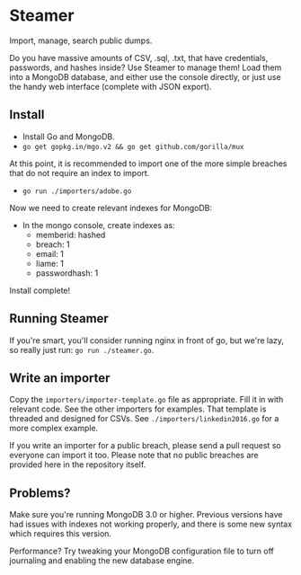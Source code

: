 Steamer
=======

Import, manage, search public dumps.

Do you have massive amounts of CSV, .sql, .txt, that have credentials, passwords, and hashes inside?
Use Steamer to manage them! Load them into a MongoDB database, and either use the console directly, or just use the handy web interface (complete with JSON export).

Install
-------

- Install Go and MongoDB.
- `go get gopkg.in/mgo.v2 && go get github.com/gorilla/mux`

At this point, it is recommended to import one of the more simple breaches that do not require an index to import.

- `go run ./importers/adobe.go`

Now we need to create relevant indexes for MongoDB:
- In the mongo console, create indexes as:
  - memberid: hashed
  - breach: 1
  - email: 1
  - liame: 1
  - passwordhash: 1

Install complete!

Running Steamer
---------------

If you're smart, you'll consider running nginx in front of go, but we're lazy, so really just run:
`go run ./steamer.go`.

Write an importer
-----------------

Copy the `importers/importer-template.go` file as appropriate. Fill it in with relevant code. See the other importers for examples.
That template is threaded and designed for CSVs. See `./importers/linkedin2016.go` for a more complex example.

If you write an importer for a public breach, please send a pull request so everyone can import it too. Please note that no public breaches are provided here in the repository itself.

Problems?
---------

Make sure you're running MongoDB 3.0 or higher. Previous versions have had issues with indexes not working properly, and there is some new syntax which requires this version.

Performance? Try tweaking your MongoDB configuration file to turn off journaling and enabling the new database engine.
